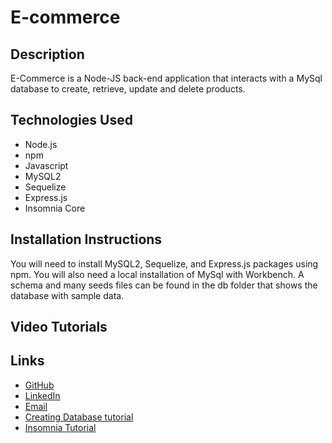 # E-commerce
## Description 
E-Commerce is a Node-JS back-end application that interacts with a MySql
database to create, retrieve, update and delete products. 

## Technologies Used
- Node.js
- npm 
- Javascript
- MySQL2
- Sequelize
- Express.js
- Insomnia Core

## Installation Instructions
 You will need to install MySQL2, Sequelize, and Express.js packages using npm. You will also need a local installation of MySql with Workbench. A schema and many seeds files can be found in the db folder that shows the database with sample data.

## Video Tutorials

## Links 
- [GitHub](https://github.com/michelaqyteza)
- [LinkedIn](https://www.linkedin.com/in/michela-qyteza-705154207/)
- [Email](mailto:michelaq1997@gmail.com)
- [Creating Database tutorial]()
- [Insomnia Tutorial]()
